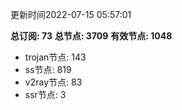 更新时间2022-07-15 05:57:01

**总订阅: 73**
**总节点: 3709**
**有效节点: 1048**
- trojan节点: 143
- ss节点: 819
- v2ray节点: 83
- ssr节点: 3
